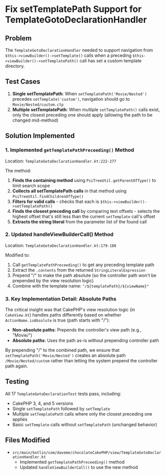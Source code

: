 # Fix setTemplatePath Support for TemplateGotoDeclarationHandler

## Problem
The `TemplateGotoDeclarationHandler` needed to support navigation from `$this->viewBuilder()->setTemplate()` calls when a preceding `$this->viewBuilder()->setTemplatePath()` call has set a custom template directory.

## Test Cases
1. **Single setTemplatePath**: When `setTemplatePath('Movie/Nested')` precedes `setTemplate('custom')`, navigation should go to `Movie/Nested/custom.ctp`
2. **Multiple setTemplatePath**: When multiple `setTemplatePath()` calls exist, only the closest preceding one should apply (allowing the path to be changed mid-method)

## Solution Implemented

### 1. Implemented `getTemplatePathPreceeding()` Method
Location: `TemplateGotoDeclarationHandler.kt:222-277`

The method:
1. **Finds the containing method** using `PsiTreeUtil.getParentOfType()` to limit search scope
2. **Collects all setTemplatePath calls** in that method using `PsiTreeUtil.findChildrenOfType()`
3. **Filters for valid calls** - checks that each is `$this->viewBuilder()->setTemplatePath()`
4. **Finds the closest preceding call** by comparing text offsets - selects the highest offset that's still less than the current `setTemplate` call's offset
5. **Extracts the string literal** from the parameter list of the found call

### 2. Updated handleViewBuilderCall() Method
Location: `TemplateGotoDeclarationHandler.kt:179-188`

Modified to:
1. Call `getTemplatePathPreceeding()` to get any preceding template path
2. Extract the `.contents` from the returned `StringLiteralExpression`
3. Prepend "/" to make the path absolute (so the controller path won't be prepended by the view resolution logic)
4. Combine with the template name: `"/${templatePath}/${viewName}"`

### 3. Key Implementation Detail: Absolute Paths
The critical insight was that CakePHP's view resolution logic (in `CakeView.kt`) handles paths differently based on whether `ActionName.isAbsolute` is true (path starts with "/"):
- **Non-absolute paths**: Prepends the controller's view path (e.g., "Movie/")
- **Absolute paths**: Uses the path as-is without prepending controller path

By prepending "/" to the combined path, we ensure that `setTemplatePath('Movie/Nested')` creates an absolute path `/Movie/Nested/custom` rather than letting the system prepend the controller path again.

## Testing
All 17 `TemplateGotoDeclarationTest` tests pass, including:
- CakePHP 3, 4, and 5 versions
- Single `setTemplatePath` followed by `setTemplate`
- Multiple `setTemplatePath` calls where only the closest preceding one applies
- Basic `setTemplate` calls without `setTemplatePath` (unchanged behavior)

## Files Modified
- `src/main/kotlin/com/daveme/chocolateCakePHP/view/TemplateGotoDeclarationHandler.kt`
  - Implemented `getTemplatePathPreceeding()` method
  - Updated `handleViewBuilderCall()` to use the new method
